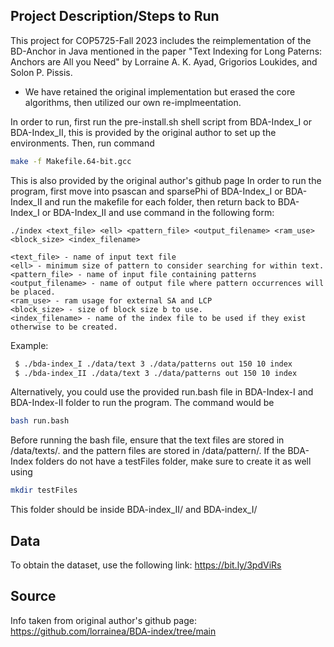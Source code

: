 ## Project Description/Steps to Run
This project for COP5725-Fall 2023 includes the reimplementation of the BD-Anchor in Java mentioned in the paper "Text Indexing for Long Paterns: Anchors are All you Need" by Lorraine A. K. Ayad, Grigorios Loukides, and Solon P. Pissis.

* We have retained the original implementation but erased the core algorithms, then utilized our own re-implmeentation.

In order to run, first run the pre-install.sh shell script from BDA-Index_I or BDA-Index_II, this is provided by the original author to set up the environments.
Then, run command 
```bash
make -f Makefile.64-bit.gcc 
```
This is also provided by the original author's github page
In order to run the program, first move into psascan and sparsePhi of BDA-Index_I or BDA-Index_II and run the makefile for each folder, then return back to BDA-Index_I or BDA-Index_II and use command in the following form: 

```
./index <text_file> <ell> <pattern_file> <output_filename> <ram_use> <block_size> <index_filename>

<text_file> - name of input text file
<ell> - minimum size of pattern to consider searching for within text. 
<pattern_file> - name of input file containing patterns
<output_filename> - name of output file where pattern occurrences will be placed.
<ram_use> - ram usage for external SA and LCP
<block_size> - size of block size b to use.
<index_filename> - name of the index file to be used if they exist otherwise to be created.
```
Example:
```bash
 $ ./bda-index_I ./data/text 3 ./data/patterns out 150 10 index
 $ ./bda-index_II ./data/text 3 ./data/patterns out 150 10 index
```

Alternatively, you could use the provided run.bash file in BDA-Index-I and BDA-Index-II folder to run the program. The command would be
```bash
bash run.bash
```

Before running the bash file, ensure that the text files are stored in /data/texts/. and the pattern files are stored in /data/pattern/. If the BDA-Index folders do not have a testFiles folder, make sure to create it as well using 
```bash
mkdir testFiles
```
This folder should be inside BDA-index_II/ and BDA-index_I/
## Data
To obtain the dataset, use the following link: https://bit.ly/3pdViRs


## Source
 Info taken from original author's github page: https://github.com/lorrainea/BDA-index/tree/main